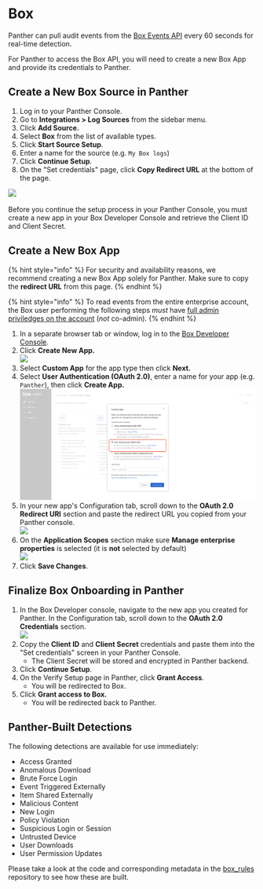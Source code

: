 # Box

Panther can pull audit events from the [Box Events API](https://developer.box.com/reference/get-events/) every 60 seconds for real-time detection.

For Panther to access the Box API, you will need to create a new Box App and provide its credentials to Panther.

## Create a New Box Source in Panther

1. Log in to your Panther Console.
2. Go to **Integrations > Log Sources** from the sidebar menu.
3. Click **Add Source.**
4. Select **Box** from the list of available types.
5. Click **Start Source Setup**.
6. Enter a name for the source (e.g. `My Box logs`)
7. Click **Continue Setup**.&#x20;
8. On the "Set credentials" page, click **Copy Redirect URL** at the bottom of the page.

![](../../../../.gitbook/assets/box-setup-page3.png)

Before you continue the setup process in your Panther Console, you must create a new app in your Box Developer Console and retrieve the Client ID and Client Secret.

## Create a New Box App

{% hint style="info" %}
For security and availability reasons, we recommend creating a new Box App solely for Panther. Make sure to copy the **redirect URL** from this page.
{% endhint %}

{% hint style="info" %}
To read events from the entire enterprise account, the Box user performing the following steps _must_ have [full admin priviledges on the account](https://developer.box.com/guides/authentication/user-types/managed-users/#admin--co-admin-roles) (_not_ co-admin).
{% endhint %}

1. In a separate browser tab or window, log in to the [Box Developer Console](https://app.box.com/developers/console).
2. Click **Create New App.**\
   ****![](../../.gitbook/assets/box-new-app.png)****
3. Select **Custom App** for the app type then click **Next.**
4. Select **User Authentication (OAuth 2.0)**, enter a name for your app (e.g. `Panther`), then click **Create App.**\
   ****![](<../../../../.gitbook/assets/box-new-app-page3 (1).png>)****
5. In your new app's Configuration tab, scroll down to the **OAuth 2.0 Redirect URI** section and paste the redirect URL you copied from your Panther console.\
   ![](../../.gitbook/assets/box-oauth-redirect.png)
6. On the **Application Scopes** section make sure **Manage enterprise properties** is selected (it is **not** selected by default)\
   ![](../../.gitbook/assets/box-app-scopes.png)
7. Click **Save Changes**.

## Finalize Box Onboarding in Panther

1. In the Box Developer console, navigate to the new app you created for Panther. In the Configuration tab, scroll down to the **OAuth 2.0 Credentials** section.\
   ![](../../.gitbook/assets/box-credentials.png)
2. Copy the **Client ID** and **Client Secret** credentials and paste them into the "Set credentials" screen in your Panther Console.
   * The Client Secret will be stored and encrypted in Panther backend.
3. Click **Continue Setup**.&#x20;
4. On the Verify Setup page in Panther, click **Grant Access**.
   * You will be redirected to Box.&#x20;
5. Click **Grant access to Box.**&#x20;
   * You will be redirected back to Panther.



## Panther-Built Detections

The following detections are available for use immediately:&#x20;

* Access Granted
* Anomalous Download
* Brute Force Login
* Event Triggered Externally
* Item Shared Externally
* Malicious Content
* New Login
* Policy Violation
* Suspicious Login or Session
* Untrusted Device
* User Downloads
* User Permission Updates

Please take a look at the code and corresponding metadata in the [box\_rules](https://github.com/panther-labs/panther-analysis/tree/master/box\_rules) repository to see how these are built.&#x20;
